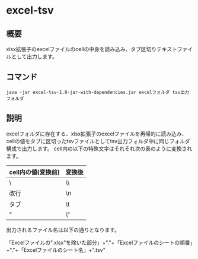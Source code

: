 # excel-tsv

## 概要

xlsx拡張子のexcelファイルのcellの中身を読み込み、タブ区切りテキストファイルとして出力します。

## コマンド

    java -jar excel-tsv-1.0-jar-with-dependencies.jar excelフォルダ tsv出力フォルダ

## 説明

excelフォルダに存在する、xlsx拡張子のexcelファイルを再帰的に読み込み、
cellの値をタブに区切ったtsvファイルとしてtsv出力フォルダ中に同じフォルダ構成で出力します。
cell内の以下の特殊文字はそれそれ次の表のように変換されます。

|cell内の値(変換前)|変換後|
|:---|:---|
|\    |\\\\ |
|改行 |\\n   |
|タブ |\\t |
|\"  |\\" |

出力されるファイル名は以下の通りとなります。

「Excelファイルの".xlsx"を除いた部分」+"."+「Excelファイルのシートの順番」+"."+「Excelファイルのシート名」+".tsv"


